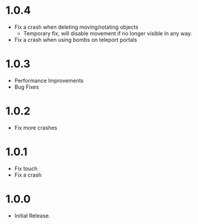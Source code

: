 # 1.0.4
- Fix a crash when deleting moving/rotating objects
  - Temporary fix, will disable movement if no longer visible in any way.
- Fix a crash when using bombs on teleport portals

# 1.0.3
- Performance Improvements
- Bug Fixes

# 1.0.2
- Fix more crashes

# 1.0.1
- Fix touch
- Fix a crash

# 1.0.0
- Initial Release.
